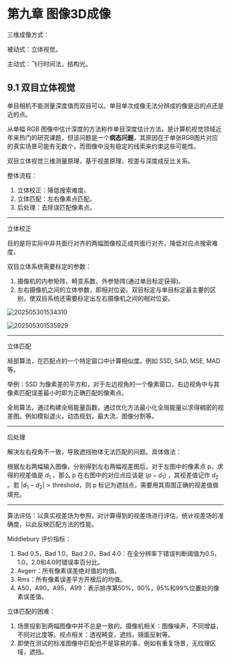 # 第九章 图像3D成像

三维成像方式：

被动式：立体视觉。

主动式：飞行时间法，结构光。

## 9.1 双目立体视觉

单目相机不能测量深度值而双目可以。单目单次成像无法分辨成的像是远的点还是近的点。

从单幅 RGB 图像中估计深度的方法称作单目深度估计方法，是计算机视觉领域近年来热门的研究课题，但该问题是一个**病态问题**，其原因在于单张RGB图片对应的真实场景可能有无数个，而图像中没有稳定的线索来约束这些可能性。

双目立体视觉三维测量原理，基于视差原理，视差与深度成反比关系。

整体流程：

1. 立体校正：降低搜索难度。
2. 立体匹配：左右像素点匹配。
3. 后处理：去除误匹配像素点。

---

立体校正

目的是将实际中非共面行对齐的两幅图像校正成共面行对齐，降低对应点搜索难度。

双目立体系统需要标定的参数：

1. 摄像机的内参矩阵、畸变系数、外参矩阵(通过单目标定获得)。
2. 左右摄像机之间的立体参数，即相对位姿。双目标定与单目标定最主要的区别，使双目系统还需要标定出左右摄像机之间的相对位姿。

![202505301534310](https://cdn.jsdelivr.net/gh/DerrickMarcus/picgo-image/images/202505301534310.png)

![202505301535929](https://cdn.jsdelivr.net/gh/DerrickMarcus/picgo-image/images/202505301535929.png)

---

立体匹配

局部算法，在匹配点的一个特定窗口中计算相似度。例如 SSD, SAD, MSE, MAD 等。

举例：SSD 为像素差的平方和，对于左边视角的一个像素窗口，右边视角中与其像素匹配误差最小时即为正确匹配的像素点。

全局算法，通过构建全局能量函数，通过优化方法最小化全局能量以求得稠密的视差图。例如模拟退火，动态规划，最大流，图像分割等。

---

后处理

解决左右视角不一致，导致遮挡物体无法匹配的问题。具体做法：

根据左右两幅输入图像，分别得到左右两幅视差图后，对于左图中的像素点 p，求得的视差值是 $d_1$ ，那么 p 在右图中的对应点应该是 $(p-d_1)$ ，其视差值记作 $d_2$ 。若 $|d_1-d_2|>\text{threshold}$，则 p 标记为遮挡点，需要用其周围正确的视差值做填充。

---

算法评估：以真实视差场为参照，对计算得到的视差场进行评估，统计视差场的准确度，以此反映匹配方法的性能。

Middlebury 评价指标：

1. Bad 0.5，Bad 1.0，Bad 2.0，Bad 4.0：在全分辨率下错误判断阈值为0.5，1.0，2.0和4.0时错误率百分比。
2. Avgerr：所有像素误差绝对值的均值。
3. Rms：所有像素误差平方开根后的均值。
4. A50，A90，A95，A99：表示排序第50%，90%，95%和99%位置处的像素误差值。

立体匹配的困难：

1. 场景投影到两幅图像中并不总是一致的。摄像机相关：图像噪声，不同增益，不同对比度等。视点相关：透视畸变，遮挡，镜面反射等。
2. 即使在测试的标准图像中匹配也不是容易的事，例如有重复场景，无纹理区域，遮挡。
